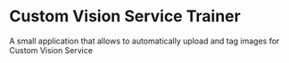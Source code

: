 # Custom Vision Service Trainer
A small application that allows to automatically upload and  tag images for Custom Vision Service
